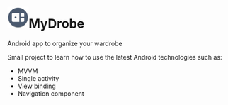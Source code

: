 # ![app-icon](https://github.com/axiel7/MyDrobe/blob/master/app/src/main/res/mipmap-mdpi/ic_launcher_round.png)MyDrobe
Android app to organize your wardrobe

Small project to learn how to use the latest Android technologies such as:
* MVVM
* Single activity
* View binding
* Navigation component
